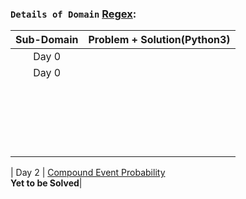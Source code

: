 ### `Details of Domain` [Regex](https://github.com/ybg345/HackerRank/tree/master/Regex):

| Sub-Domain | Problem + Solution(Python3) 		| 
| :----: 	 |        :----:               		|
|  Day 0     |  []() |
|  Day 0     |  []() |
|      |  []() |
|      |  []() |
|      |  []() |
|      |  []() |
|      |  []() |
|      |  []() |
|      |  []() |
|      |  []() |
|      |  []() |
|      |  []() |
|      |  []() |
|      |  []() |
|      |  []() |
|      |  []() |
|      |  []() |
|      |  []() |
|      |  []() |
|      |  []() |
|      |  []() |
|      |  []() |

|  Day 2     |  [Compound Event Probability](https://www.hackerrank.com/challenges/s10-mcq-3) <br> __Yet to be Solved__|

